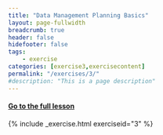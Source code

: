 ```yaml
---
title: "Data Management Planning Basics"
layout: page-fullwidth
breadcrumb: true
header: false
hidefooter: false
tags:
    - exercise
categories: [exercise3,exercisecontent]
permalink: "/exercises/3/"
#description: "This is a page description"
---
```

<h4><a href="{{ site.url }}{{ site.baseurl }}/modules/1/b">Go to the full lesson</a></h4>
{% include _exercise.html exerciseid="3" %}

